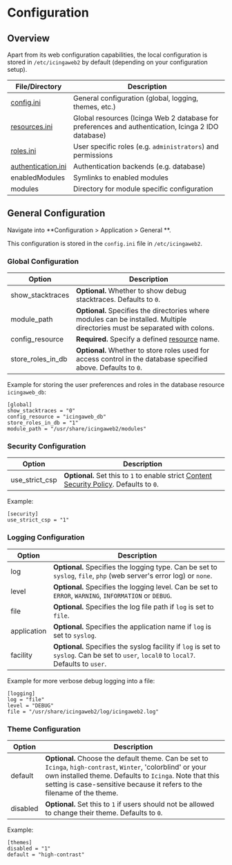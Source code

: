 # Configuration <a id="configuration"></a>

## Overview <a id="configuration-overview"></a>

Apart from its web configuration capabilities, the local configuration is
stored in `/etc/icingaweb2` by default (depending on your configuration setup).

File/Directory                                          | Description
------------------------------------------------------- | ---------------------------------
[config.ini](03-Configuration.md#configuration-general) | General configuration (global, logging, themes, etc.)
[resources.ini](04-Resources.md#resources)              | Global resources (Icinga Web 2 database for preferences and authentication, Icinga 2 IDO database)
[roles.ini](06-Security.md#security-roles)              | User specific roles (e.g. `administrators`) and permissions
[authentication.ini](05-Authentication.md)              | Authentication backends (e.g. database)
enabledModules                                          | Symlinks to enabled modules
modules                                                 | Directory for module specific configuration


## General Configuration <a id="configuration-general"></a>

Navigate into **Configuration > Application > General **.

This configuration is stored in the `config.ini` file in `/etc/icingaweb2`.

### Global Configuration <a id="configuration-general-global"></a>


Option                   | Description
-------------------------|-----------------------------------------------
show\_stacktraces        | **Optional.** Whether to show debug stacktraces. Defaults to `0`.
module\_path             | **Optional.** Specifies the directories where modules can be installed. Multiple directories must be separated with colons.
config\_resource         | **Required.** Specify a defined [resource](04-Resources.md#resources-configuration-database) name.
store\_roles\_in\_db     | **Optional.** Whether to store roles used for access control in the database specified above. Defaults to `0`.


Example for storing the user preferences and roles in the database resource `icingaweb_db`:

```
[global]
show_stacktraces = "0"
config_resource = "icingaweb_db"
store_roles_in_db = "1"
module_path = "/usr/share/icingaweb2/modules"
```

### Security Configuration <a id="configuration-general-security"></a>

| Option           | Description                                                                                                                           |
|------------------|---------------------------------------------------------------------------------------------------------------------------------------|
| use\_strict\_csp | **Optional.** Set this to `1` to enable strict [Content Security Policy](20-Advanced-Topics.md#advanced-topics-csp). Defaults to `0`. |

Example:

```
[security]
use_strict_csp = "1"
```

### Logging Configuration <a id="configuration-general-logging"></a>

Option                   | Description
-------------------------|-----------------------------------------------
log                      | **Optional.** Specifies the logging type. Can be set to `syslog`, `file`, `php` (web server's error log) or `none`.
level                    | **Optional.** Specifies the logging level. Can be set to `ERROR`, `WARNING`, `INFORMATION` or `DEBUG`.
file                     | **Optional.** Specifies the log file path if `log` is set to `file`.
application              | **Optional.** Specifies the application name if `log` is set to `syslog`.
facility                 | **Optional.** Specifies the syslog facility if `log` is set to `syslog`. Can be set to `user`, `local0` to `local7`. Defaults to `user`.

Example for more verbose debug logging into a file:

```
[logging]
log = "file"
level = "DEBUG"
file = "/usr/share/icingaweb2/log/icingaweb2.log"
```

### Theme Configuration <a id="configuration-general-theme"></a>

Option                   | Description
-------------------------|-----------------------------------------------
default                  | **Optional.** Choose the default theme. Can be set to `Icinga`, `high-contrast`, `Winter`, 'colorblind' or your own installed theme. Defaults to `Icinga`. Note that this setting is case-sensitive because it refers to the filename of the theme.
disabled                 | **Optional.** Set this to `1` if users should not be allowed to change their theme. Defaults to `0`.

Example:

```
[themes]
disabled = "1"
default = "high-contrast"
```
